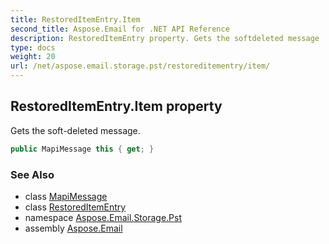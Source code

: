 ```yaml
---
title: RestoredItemEntry.Item
second_title: Aspose.Email for .NET API Reference
description: RestoredItemEntry property. Gets the softdeleted message
type: docs
weight: 20
url: /net/aspose.email.storage.pst/restoreditementry/item/
---
```

## RestoredItemEntry.Item property

Gets the soft-deleted message.

```csharp
public MapiMessage this { get; }
```

### See Also

* class [MapiMessage](../../../aspose.email.mapi/mapimessage/)
* class [RestoredItemEntry](../)
* namespace [Aspose.Email.Storage.Pst](../../restoreditementry/)
* assembly [Aspose.Email](../../../)


